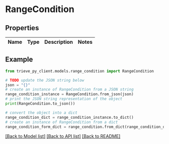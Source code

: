 # RangeCondition


## Properties

Name | Type | Description | Notes
------------ | ------------- | ------------- | -------------

## Example

```python
from trieve_py_client.models.range_condition import RangeCondition

# TODO update the JSON string below
json = "{}"
# create an instance of RangeCondition from a JSON string
range_condition_instance = RangeCondition.from_json(json)
# print the JSON string representation of the object
print(RangeCondition.to_json())

# convert the object into a dict
range_condition_dict = range_condition_instance.to_dict()
# create an instance of RangeCondition from a dict
range_condition_form_dict = range_condition.from_dict(range_condition_dict)
```
[[Back to Model list]](../README.md#documentation-for-models) [[Back to API list]](../README.md#documentation-for-api-endpoints) [[Back to README]](../README.md)


